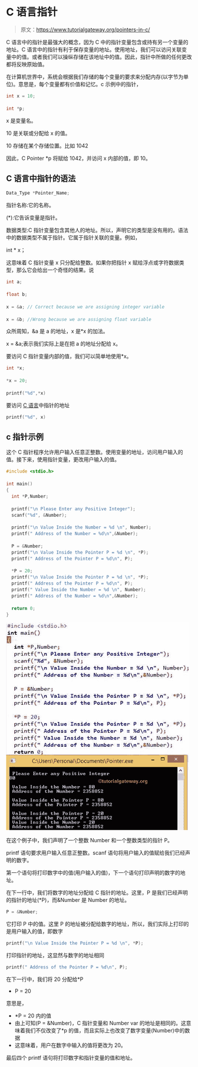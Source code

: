 # C 语言指针

> 原文：<https://www.tutorialgateway.org/pointers-in-c/>

C 语言中的指针是最强大的概念，因为 C 中的指针变量包含或持有另一个变量的地址。C 语言中的指针有利于保存变量的地址。使用地址，我们可以访问关联变量中的值。或者我们可以操纵存储在该地址中的值。因此，指针中所做的任何更改都将反映原始值。

在计算机世界中，系统会根据我们存储的每个变量的要求来分配内存(以字节为单位)。意思是，每个变量都有价值和记忆。c 示例中的指针，

```c
int x = 10;

int *p;
```

x 是变量名。

10 是关联或分配给 x 的值。

10 存储在某个存储位置。比如 1042

因此，C Pointer *p 将赋给 1042，并访问 x 内部的值，即 10。

## C 语言中指针的语法

```c
Data_Type *Pointer_Name;
```

指针名称:它的名称。

(*):它告诉变量是指针。

数据类型:C 指针变量包含其他人的地址。所以，声明它的类型是没有用的。语法中的数据类型不属于指针。它属于指针关联的变量。例如，

int * x；

这意味着 C 指针变量 x 只分配给整数。如果你把指针 x 赋给浮点或字符数据类型，那么它会给出一个奇怪的结果。说

```c
int a;

float b;

x = &a; // Correct because we are assigning integer variable

x = &b; //Wrong because we are assigning float variable
```

众所周知，&a 是 a 的地址，x 是*x 的加法。

x = &a;表示我们实际上是在把 a 的地址分配给 x。

要访问 C 指针变量内部的值，我们可以简单地使用*x。

```c
int *x;

*x = 20;

printf("%d",*x)
```

要访问 [C 语言](https://www.tutorialgateway.org/c-programming/)中指针的地址

```c
printf("%d", x)
```

## c 指针示例

这个 C 指针程序允许用户输入任意正整数。使用变量的地址，访问用户输入的值。接下来，使用指针变量，更改用户输入的值。

```c
#include <stdio.h>

int main()
{
  int *P,Number;

  printf("\n Please Enter any Positive Integer");
  scanf("%d", &Number);

  printf("\n Value Inside the Number = %d \n", Number);
  printf(" Address of the Number = %d\n",&Number);

  P = &Number;
  printf("\n Value Inside the Pointer P = %d \n", *P);
  printf(" Address of the Pointer P = %d\n", P);

  *P = 20;
  printf("\n Value Inside the Pointer P = %d \n", *P);
  printf(" Address of the Pointer P = %d\n", P);
  printf(" Value Inside the Number = %d \n", Number);
  printf(" Address of the Number = %d\n",&Number);

  return 0;
}
```

![Pointers in C Programming](img/dcbad34bcb14a3b89c360d3bc4851e43.png)

在这个例子中，我们声明了一个整数 Number 和一个整数类型的指针 P。

printf 语句要求用户输入任意正整数。scanf 语句将用户输入的值赋给我们已经声明的数字。

第一个语句将打印数字中的值(用户输入的值)，下一个语句打印声明的数字的地址。

在下一行中，我们将数字的地址分配给 C 指针的地址。这里，P 是我们已经声明的指针的地址(*P)，而&Number 是 Number 的地址。

```c
P = &Number;
```

它打印 P 中的值。这里 P 的地址被分配给数字的地址，所以，我们实际上打印的是用户输入的值，即数字

```c
printf("\n Value Inside the Pointer P = %d \n", *P);
```

打印指针的地址，这显然与数字的地址相同

```c
printf(" Address of the Pointer P = %d\n", P);
```

在下一行中，我们将 20 分配给*P

* P = 20

意思是，

*   *P = 20 内的值
*   由上可知(P = &Number)，C 指针变量和 Number var 的地址是相同的。这意味着我们不仅改变了*p 的值，而且实际上也改变了数字变量(Number)中的数据
*   这意味着，用户在数字中输入的值将更改为 20。

最后四个 printf 语句将打印数字和指针变量的值和地址。